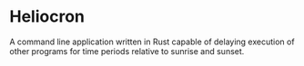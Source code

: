 # Heliocron
A command line application written in Rust capable of delaying execution of other programs for time periods relative to sunrise and sunset.
